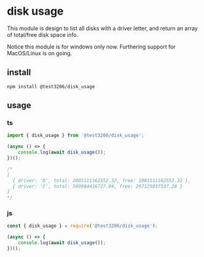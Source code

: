 # disk usage

This module is design to list all disks with a driver letter, and return an array of total/free disk space info.

Notice this module is for windows only now. Furthering support for MacOS/Linux is on going.

## install

`npm install @test3206/disk_usage`

## usage

### ts

```typescript
import { disk_usage } from '@test3206/disk_usage';

(async () => {
    console.log(await disk_usage());
})();

/*
[
  { driver: 'D', total: 2001111162552.32, free: 2001111162552.32 },        
  { driver: 'C', total: 509984416727.04, free: 297125837537.28 }
]
*/
```

### js

```javascript
const { disk_usage } = require('@test3206/disk_usage');

(async () => {
    console.log(await disk_usage());
})();
```
